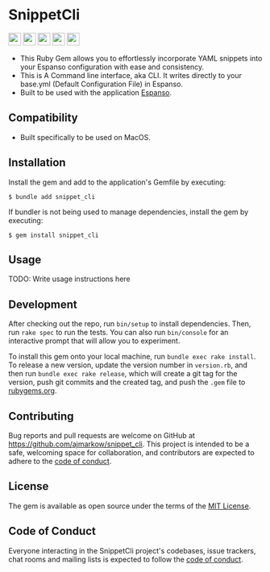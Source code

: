 # SnippetCli  
<img src="https://img.shields.io/badge/ruby-%23CC342D.svg?style=flat-plastic&logo=ruby&logoColor=white"  height="25">    <img src="https://img.shields.io/gem/dt/snippet_cli"  height="25">    <img src="https://img.shields.io/gem/v/snippet_cli" height="25">    <img src="https://img.shields.io/github/issues/ajmarkow/total_rewrite_of_snippet_cli_gem" height="25"> <img src="https://img.shields.io/badge/platform-macos-lightblue" height="25">

- This Ruby Gem allows you to effortlessly incorporate YAML snippets into your Espanso configuration with ease and consistency.
- This is A Command line interface, aka CLI. It writes directly to your base.yml (Default Configuration File) in Espanso.
- Built to be used with the application [Espanso](https://espanso.org).

## Compatibility

- Built specifically to be used on MacOS.

## Installation

Install the gem and add to the application's Gemfile by executing:

    $ bundle add snippet_cli

If bundler is not being used to manage dependencies, install the gem by executing:

    $ gem install snippet_cli

## Usage

TODO: Write usage instructions here

## Development

After checking out the repo, run `bin/setup` to install dependencies. Then, run `rake spec` to run the tests. You can also run `bin/console` for an interactive prompt that will allow you to experiment.

To install this gem onto your local machine, run `bundle exec rake install`. To release a new version, update the version number in `version.rb`, and then run `bundle exec rake release`, which will create a git tag for the version, push git commits and the created tag, and push the `.gem` file to [rubygems.org](https://rubygems.org).

## Contributing

Bug reports and pull requests are welcome on GitHub at https://github.com/ajmarkow/snippet_cli. This project is intended to be a safe, welcoming space for collaboration, and contributors are expected to adhere to the [code of conduct](https://github.com/ajmarkow/snippet_cli/blob/master/CODE_OF_CONDUCT.md).

## License

The gem is available as open source under the terms of the [MIT License](https://opensource.org/licenses/MIT).

## Code of Conduct

Everyone interacting in the SnippetCli project's codebases, issue trackers, chat rooms and mailing lists is expected to follow the [code of conduct](https://github.com/ajmarkow/snippet_cli/blob/master/CODE_OF_CONDUCT.md).
